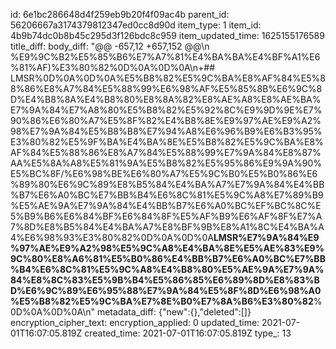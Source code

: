 id: 6e1bc286648d4f259eb9b20f4f09ac4b
parent_id: 56206667a3174379812347ed0cc8d90d
item_type: 1
item_id: 4b9b74dc0b8b45c295d3f126bdc8c959
item_updated_time: 1625155176589
title_diff: 
body_diff: "@@ -657,12 +657,152 @@\\n %E9%9C%B2%E5%85%B6%E7%A7%81%E4%BA%BA%E4%BF%A1%E6%81%AF)%E3%80%82%0D%0A%0D%0A\\n+## LMSR%0D%0A%0D%0A%E5%B8%82%E5%9C%BA%E8%AF%84%E5%88%86%E8%A7%84%E5%88%99%E6%98%AF%E5%85%8B%E6%9C%8D%E4%B8%8A%E4%B8%80%E8%8A%82%E8%AE%A8%E8%AE%BA%E7%9A%84%E7%A8%80%E5%B8%82%E5%92%8C%E9%9D%9E%E7%90%86%E6%80%A7%E5%8F%82%E4%B8%8E%E9%97%AE%E9%A2%98%E7%9A%84%E5%B8%B8%E7%94%A8%E6%96%B9%E6%B3%95%E3%80%82%E5%9F%BA%E4%BA%8E%E5%B8%82%E5%9C%BA%E8%AF%84%E5%88%86%E8%A7%84%E5%88%99%E7%9A%84%E8%87%AA%E5%8A%A8%E5%81%9A%E5%B8%82%E5%95%86%E9%9A%90%E5%BC%8F/%E6%98%BE%E6%80%A7%E5%9C%B0%E5%B0%86%E6%89%80%E6%9C%89%E8%B5%84%E4%BA%A7%E7%9A%84%E4%BB%B7%E6%A0%BC%E7%BB%B4%E6%8C%81%E5%9C%A8%E7%89%B9%E5%AE%9A%E7%9A%84%E4%BB%B7%E6%A0%BC%EF%BC%8C%E5%B9%B6%E6%84%BF%E6%84%8F%E5%AF%B9%E6%AF%8F%E7%A7%8D%E8%B5%84%E4%BA%A7%E8%BF%9B%E8%A1%8C%E4%BA%A4%E6%98%93%E3%80%82%0D%0A%0D%0A**LMSR%E7%9A%84%E9%97%AE%E9%A2%98%E5%9C%A8%E4%BA%8E%E5%AE%83%E9%9C%80%E8%A6%81%E5%B0%86%E4%BB%B7%E6%A0%BC%E7%BB%B4%E6%8C%81%E5%9C%A8%E4%B8%80%E5%AE%9A%E7%9A%84%E8%8C%83%E5%9B%B4%E5%86%85%E6%89%8D%E8%83%BD%E6%9C%89%E6%95%88%E7%9A%84%E5%8F%8D%E6%98%A0%E5%B8%82%E5%9C%BA%E7%8E%B0%E7%8A%B6%E3%80%82**%0D%0A%0D%0A\\n"
metadata_diff: {"new":{},"deleted":[]}
encryption_cipher_text: 
encryption_applied: 0
updated_time: 2021-07-01T16:07:05.819Z
created_time: 2021-07-01T16:07:05.819Z
type_: 13
